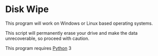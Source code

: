 # Disk Wipe

This program will work on Windows or Linux based operating systems. 

This script will permanently erase your drive and make the data unrecoverable, so proceed with caution.

This program requires [Python](https://www.python.org/) 3 
